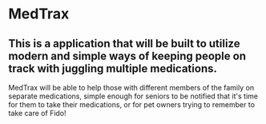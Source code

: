 # MedTrax

## This is a application that will be built to utilize modern and simple ways of keeping people on track with juggling multiple medications. 

MedTrax will be able to help those with different members of the family on separate medications, simple enough for seniors to be notified that it's time for them to take their medications, or for pet owners trying to remember to take care of Fido!
